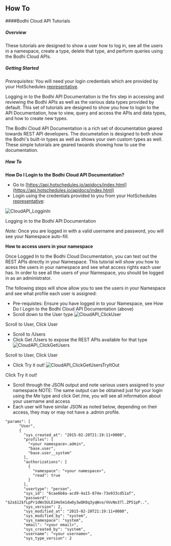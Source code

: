 ## How To

####Bodhi Cloud API Tutorials

##### Overview

These tutorials are designed to show a user how to log in, see all the users in a namespace, create a type, delete that type, and perform queries using the Bodhi Cloud APIs.  

##### Getting Started
*Prerequisites*: You will need your login credentials which are provided by your HotSchedules [representative](mailto:contactcenter@hotschedules.com).  

Logging in to the Bodhi API Documentation is the firs step in accessing and reviewing the Bodhi APIs as well as the various data types provided by default.  This set of tutorials are designed to show you how to login to the API Documentation, how to view, query and access the APIs and data types, and how to create new types.

The Bodhi Cloud API Documentation is a rich set of documentation geared towards REST API developers. The documetation is designed to both show the Bodhi's built-in types as well as shows your own custom types as well.  These simple tutorials are geared twoards showing how to use the documentation.  

##### How To

**How Do I Login to the Bodhi Cloud API Documentation?**

* Go to [https://api.hotschedules.io/apidocs/index.html](https://api.hotschedules.io/apidocs/index.html)
* Login using the credentials provided to you from your HotSchedules [representative](mailto:contactcenter@hotschedules.com):

![CloudAPI_LogginIn](/images/CloudAPI_LoggingIn.png?raw=true "Logging in to the Bodhi API Documentation")

Logging in to the Bodhi API Documentation

*Note:* Once you are logged in with a valid username and password, you will see your Namespace auto-fill. 

**How to access users in your namespace**

Once Logged In to the Bodhi Cloud Documentation, you can test out the REST APIs directly in your Namespace.  This tutorial will show you how to acess the users in your namespace and see what access rights each user has.  In order to see all the users of your Namespace, you should be logged in as an administrator.  

The following steps will show allow you to see the users in your Namespace and see what profile each user is assigned:
* Pre-requistes: Ensure you have logged in to your Namespace, see How Do I Login to the Bodhi Cloud API Documentation (above)
* Scroll down to the User type 
![CloudAPI_ClickUser](/images/CloudAPI_ClickUser.png?raw=true "Scroll to User, Click User")

Scroll to User, Click User

* Scroll to /Users
* Click Get /Users to expose the REST APIs available for that type
![CloudAPI_ClickGetUsers](/images/CloudAPI_ClickGetUsers.png?raw=true "Click GET /User")

Scroll to User, Click User

* Click Try it out!
![CloudAPI_ClickGetUsersTryItOut](/images/CloudAPI_ClickUsersTryItOut.png?raw=true "Click Try it out!")

Click Try it out!

* Scroll through the JSON output and note various users assigned to your namespace NOTE: The same output can be obtained just for your login using the Me type and click Get /me, you will see all information about your username and access
* Each user will have similar JSON as noted below, depending on their access, they may or may not have a <namespace>.admin profile.

```
"params": [
      "User",
      {
        "sys_created_at": "2015-02-20T21:19:11+0000",
        "profiles": [
          "<your namespace>.admin",
          "base.user",
          "base.user__system"
        ],
        "authorizations": [
          {
            "namespace": "<your namespace>",
            "read": true
          }
        ],
        "usertype": "person",
        "sys_id": "6cae6b8a-acd9-4a15-874e-73e933cd51af",
        "password": "$2a$12$fLpPr1dWs5ULE1He5m1dwOy3wQK8q3yqWvo/VUvNo37l.ZP51pP..",
        "sys_version": 2,
        "sys_modified_at": "2015-02-20T21:19:11+0000",
        "sys_modified_by": "system",
        "sys_namespace": "system",
        "email": "<your email>",
        "sys_created_by": "system",
        "username": "<your username>",
        "sys_type_version": 2
```
